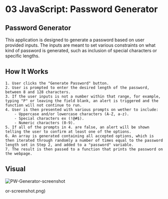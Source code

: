 # 03 JavaScript: Password Generator

## Password Generator

This application is designed to generate a password based on user provided inputs. The inputs are meant to set various constraints on what kind of password is generated, such as inclusion of special characters or specific lengths.

## How It Works
````
1. User clicks the "Generate Password" button.
2. User is prompted to enter the desired length of the password, between 8 and 128 characters.
3. If the user inputs is not a number within that range, for example, typing "P" or leaving the field blank, an alert is triggered and the function will not continue to run. 
4. User is then presented with various prompts on wether to include: 
    - Uppercase and/or lowercase characters (A-Z, a-z).
    - Special characters ex (!@#$).
    - Numeric characters (0-9).
5. If all of the prompts in 4. are false, an alert will be shown telling the user to confirm at least one of the options.
6. An array is generated containing all accepted options, which is then iterated through randomly a number of times equal to the password length set in Step 2, and added to a "password" variable.  
7. The result is then passed to a function that prints the password on the webpage.
````

## Visual

![PW-Generator-screenshot](https://github.com/Z-Alfadl/Module-3-Challenge--Password-Generator/assets/113720462/9c4eee3c-d8da-42e6-8385-ef1add6389ad)

or-screenshot.png)
